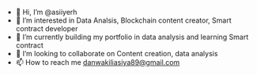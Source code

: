 - 👋 Hi, I’m @asiiyerh
- 👀 I’m interested in Data Analsis, Blockchain content creator, Smart contract developer
- 🌱 I’m currently building my portfolio in data analysis and learning Smart contract
- 💞️ I’m looking to collaborate on Content creation, data analysis
- 📫 How to reach me danwakiliasiya89@gmail.com

<!---
asiiyerh/asiiyerh is a ✨ special ✨ repository because its `README.md` (this file) appears on your GitHub profile.
You can click the Preview link to take a look at your changes.
--->
